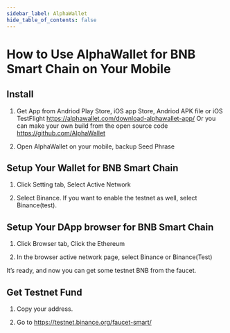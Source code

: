```yaml
---
sidebar_label: AlphaWallet
hide_table_of_contents: false
---
```


# How to Use AlphaWallet for BNB Smart Chain on Your Mobile

## Install

1. Get App from Andriod Play Store, iOS app Store, Andriod APK file or iOS TestFlight https://alphawallet.com/download-alphawallet-app/
Or you can make your own build from the open source code https://github.com/AlphaWallet

2. Open AlphaWallet on your mobile, backup Seed Phrase

## Setup Your Wallet for BNB Smart Chain
1. Click Setting tab, Select Active Network

2. Select Binance. If you want to enable the testnet as well, select Binance(test).

## Setup Your DApp browser for BNB Smart Chain
1. Click Browser tab, Click the Ethereum 

2. In the browser active network page, select Binance or Binance(Test) 

It’s ready, and now you can get some testnet BNB from the faucet.

## Get Testnet Fund
1. Copy your address.

2. Go to <https://testnet.binance.org/faucet-smart/>
